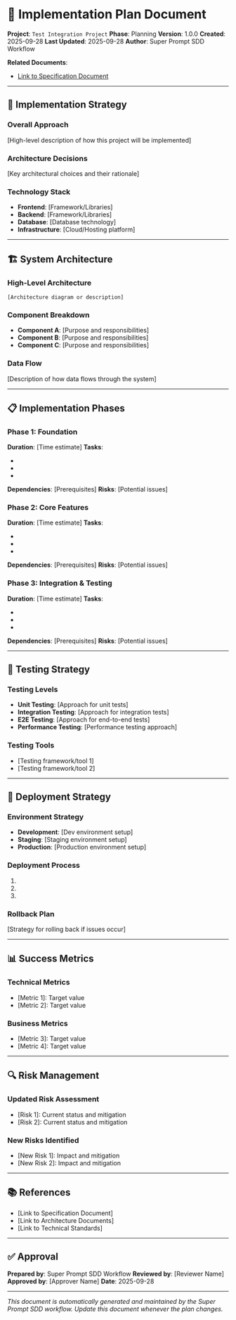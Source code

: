 # 📝 Implementation Plan Document

**Project**: `Test Integration Project`
**Phase**: Planning
**Version**: 1.0.0
**Created**: 2025-09-28
**Last Updated**: 2025-09-28
**Author**: Super Prompt SDD Workflow

**Related Documents**:
- [Link to Specification Document](../01-specification/spec.md)

---

## 🎯 Implementation Strategy

### Overall Approach
[High-level description of how this project will be implemented]

### Architecture Decisions
[Key architectural choices and their rationale]

### Technology Stack
- **Frontend**: [Framework/Libraries]
- **Backend**: [Framework/Libraries]
- **Database**: [Database technology]
- **Infrastructure**: [Cloud/Hosting platform]

---

## 🏗️ System Architecture

### High-Level Architecture
```
[Architecture diagram or description]
```

### Component Breakdown
- **Component A**: [Purpose and responsibilities]
- **Component B**: [Purpose and responsibilities]
- **Component C**: [Purpose and responsibilities]

### Data Flow
[Description of how data flows through the system]

---

## 📋 Implementation Phases

### Phase 1: Foundation
**Duration**: [Time estimate]
**Tasks**:
- [Task 1.1]: Description
- [Task 1.2]: Description
- [Task 1.3]: Description

**Dependencies**: [Prerequisites]
**Risks**: [Potential issues]

### Phase 2: Core Features
**Duration**: [Time estimate]
**Tasks**:
- [Task 2.1]: Description
- [Task 2.2]: Description
- [Task 2.3]: Description

**Dependencies**: [Prerequisites]
**Risks**: [Potential issues]

### Phase 3: Integration & Testing
**Duration**: [Time estimate]
**Tasks**:
- [Task 3.1]: Description
- [Task 3.2]: Description
- [Task 3.3]: Description

**Dependencies**: [Prerequisites]
**Risks**: [Potential issues]

---

## 🧪 Testing Strategy

### Testing Levels
- **Unit Testing**: [Approach for unit tests]
- **Integration Testing**: [Approach for integration tests]
- **E2E Testing**: [Approach for end-to-end tests]
- **Performance Testing**: [Performance testing approach]

### Testing Tools
- [Testing framework/tool 1]
- [Testing framework/tool 2]

---

## 🚀 Deployment Strategy

### Environment Strategy
- **Development**: [Dev environment setup]
- **Staging**: [Staging environment setup]
- **Production**: [Production environment setup]

### Deployment Process
1. [Step 1]: Description
2. [Step 2]: Description
3. [Step 3]: Description

### Rollback Plan
[Strategy for rolling back if issues occur]

---

## 📊 Success Metrics

### Technical Metrics
- [Metric 1]: Target value
- [Metric 2]: Target value

### Business Metrics
- [Metric 3]: Target value
- [Metric 4]: Target value

---

## 🔍 Risk Management

### Updated Risk Assessment
- [Risk 1]: Current status and mitigation
- [Risk 2]: Current status and mitigation

### New Risks Identified
- [New Risk 1]: Impact and mitigation
- [New Risk 2]: Impact and mitigation

---

## 📚 References

- [Link to Specification Document]
- [Link to Architecture Documents]
- [Link to Technical Standards]

---

## ✅ Approval

**Prepared by**: Super Prompt SDD Workflow
**Reviewed by**: [Reviewer Name]
**Approved by**: [Approver Name]
**Date**: 2025-09-28

---

*This document is automatically generated and maintained by the Super Prompt SDD workflow. Update this document whenever the plan changes.*
